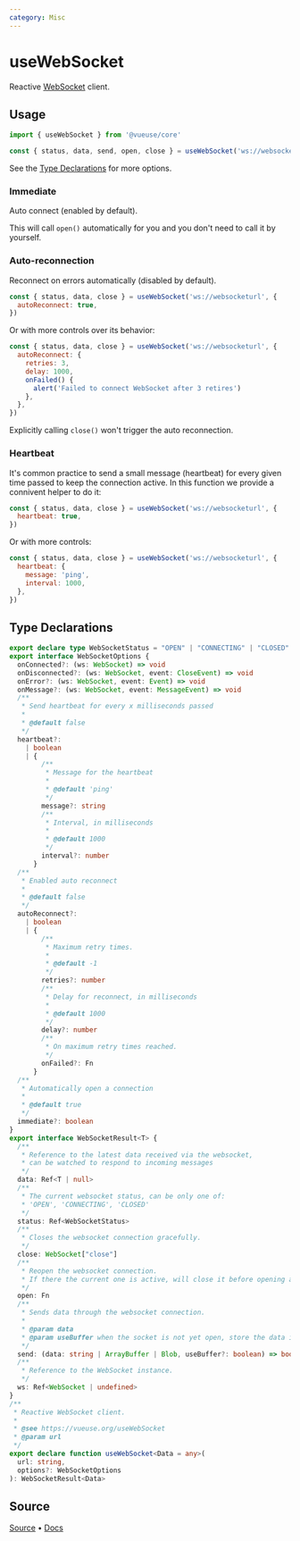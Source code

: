 ```yaml
---
category: Misc
---
```


# useWebSocket

Reactive [WebSocket](https://developer.mozilla.org/en-US/docs/Web/API/WebSocket/WebSocket) client.

## Usage

```js
import { useWebSocket } from '@vueuse/core'

const { status, data, send, open, close } = useWebSocket('ws://websocketurl')
```

See the [Type Declarations](#type-declarations) for more options.

### Immediate

Auto connect (enabled by default).

This will call `open()` automatically for you and you don't need to call it by yourself.

### Auto-reconnection

Reconnect on errors automatically (disabled by default).

```js
const { status, data, close } = useWebSocket('ws://websocketurl', {
  autoReconnect: true,
})
```

Or with more controls over its behavior:

```js
const { status, data, close } = useWebSocket('ws://websocketurl', {
  autoReconnect: {
    retries: 3,
    delay: 1000,
    onFailed() {
      alert('Failed to connect WebSocket after 3 retires')
    },
  },
})
```

Explicitly calling `close()` won't trigger the auto reconnection.

### Heartbeat

It's common practice to send a small message (heartbeat) for every given time passed to keep the connection active. In this function we provide a connivent helper to do it:

```js
const { status, data, close } = useWebSocket('ws://websocketurl', {
  heartbeat: true,
})
```

Or with more controls:

```js
const { status, data, close } = useWebSocket('ws://websocketurl', {
  heartbeat: {
    message: 'ping',
    interval: 1000,
  },
})
```

<!--FOOTER_STARTS-->
## Type Declarations

```typescript
export declare type WebSocketStatus = "OPEN" | "CONNECTING" | "CLOSED"
export interface WebSocketOptions {
  onConnected?: (ws: WebSocket) => void
  onDisconnected?: (ws: WebSocket, event: CloseEvent) => void
  onError?: (ws: WebSocket, event: Event) => void
  onMessage?: (ws: WebSocket, event: MessageEvent) => void
  /**
   * Send heartbeat for every x milliseconds passed
   *
   * @default false
   */
  heartbeat?:
    | boolean
    | {
        /**
         * Message for the heartbeat
         *
         * @default 'ping'
         */
        message?: string
        /**
         * Interval, in milliseconds
         *
         * @default 1000
         */
        interval?: number
      }
  /**
   * Enabled auto reconnect
   *
   * @default false
   */
  autoReconnect?:
    | boolean
    | {
        /**
         * Maximum retry times.
         *
         * @default -1
         */
        retries?: number
        /**
         * Delay for reconnect, in milliseconds
         *
         * @default 1000
         */
        delay?: number
        /**
         * On maximum retry times reached.
         */
        onFailed?: Fn
      }
  /**
   * Automatically open a connection
   *
   * @default true
   */
  immediate?: boolean
}
export interface WebSocketResult<T> {
  /**
   * Reference to the latest data received via the websocket,
   * can be watched to respond to incoming messages
   */
  data: Ref<T | null>
  /**
   * The current websocket status, can be only one of:
   * 'OPEN', 'CONNECTING', 'CLOSED'
   */
  status: Ref<WebSocketStatus>
  /**
   * Closes the websocket connection gracefully.
   */
  close: WebSocket["close"]
  /**
   * Reopen the websocket connection.
   * If there the current one is active, will close it before opening a new one.
   */
  open: Fn
  /**
   * Sends data through the websocket connection.
   *
   * @param data
   * @param useBuffer when the socket is not yet open, store the data into the buffer and sent them one connected. Default to true.
   */
  send: (data: string | ArrayBuffer | Blob, useBuffer?: boolean) => boolean
  /**
   * Reference to the WebSocket instance.
   */
  ws: Ref<WebSocket | undefined>
}
/**
 * Reactive WebSocket client.
 *
 * @see https://vueuse.org/useWebSocket
 * @param url
 */
export declare function useWebSocket<Data = any>(
  url: string,
  options?: WebSocketOptions
): WebSocketResult<Data>
```

## Source

[Source](https://github.com/vueuse/vueuse/blob/main/packages/core/useWebSocket/index.ts) • [Docs](https://github.com/vueuse/vueuse/blob/main/packages/core/useWebSocket/index.md)


<!--FOOTER_ENDS-->

